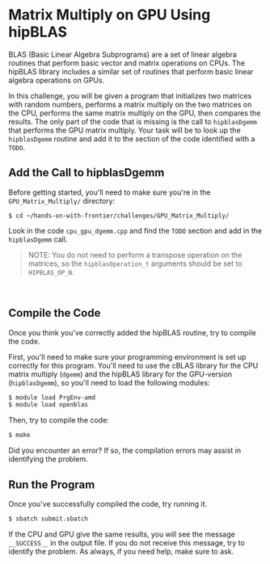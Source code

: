 # Matrix Multiply on GPU Using hipBLAS

BLAS (Basic Linear Algebra Subprograms) are a set of linear algebra routines that perform basic vector and matrix operations on CPUs. The hipBLAS library includes a similar set of routines that perform basic linear algebra operations on GPUs. 

In this challenge, you will be given a program that initializes two matrices with random numbers, performs a matrix multiply on the two matrices on the CPU, performs the same matrix multiply on the GPU, then compares the results. The only part of the code that is missing is the call to `hipblasDgemm` that performs the GPU matrix multiply. Your task will be to look up the `hipblasDgemm` routine and add it to the section of the code identified with a `TODO`.

## Add the Call to hipblasDgemm

Before getting started, you'll need to make sure you're in the `GPU_Matrix_Multiply/` directory:

```
$ cd ~/hands-on-with-frontier/challenges/GPU_Matrix_Multiply/
```

Look in the code `cpu_gpu_dgemm.cpp` and find the `TODO` section and add in the `hipblasDgemm` call.

> NOTE: You do not need to perform a transpose operation on the matrices, so the `hipblasOperation_t` arguments should be set to `HIPBLAS_OP_N`.

&nbsp;

## Compile the Code

Once you think you've correctly added the hipBLAS routine, try to compile the code.

First, you'll need to make sure your programming environment is set up correctly for this program. You'll need to use the cBLAS library for the CPU matrix multiply (`dgemm`) and the hipBLAS library for the GPU-version (`hipblasDgemm`), so you'll need to load the following modules:

```bash
$ module load PrgEnv-amd              
$ module load openblas
```

Then, try to compile the code:

```bash
$ make
``` 

Did you encounter an error? If so, the compilation errors may assist in identifying the problem. 

## Run the Program

Once you've successfully compiled the code, try running it.

```bash
$ sbatch submit.sbatch
```

If the CPU and GPU give the same results, you will see the message `__SUCCESS__` in the output file. If you do not receive this message, try to identify the problem. As always, if you need help, make sure to ask.
